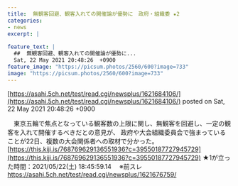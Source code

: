 ```yaml
---
title:  無観客回避、観客入れての開催論が優勢に　政府・組織委 ★2  
categories:
- news
excerpt: |
  
feature_text: |
  ##  無観客回避、観客入れての開催論が優勢に...
  Sat, 22 May 2021 20:48:26  +0900
feature_image: "https://picsum.photos/2560/600?image=733"
image: "https://picsum.photos/2560/600?image=733"
---
```


[https://asahi.5ch.net/test/read.cgi/newsplus/1621684106/](https://asahi.5ch.net/test/read.cgi/newsplus/1621684106/)
posted on Sat, 22 May 2021 20:48:26  +0900

<!--more-->

　東京五輪で焦点となっている観客数の上限に関し、無観客を回避し、一定の観客を入れて開催するべきだとの意見が、 政府や大会組織委員会で強まっていることが22日、複数の大会関係者への取材で分かった。 [https://this.kiji.is/768769629136551936?c=39550187727945729](https://this.kiji.is/768769629136551936?c=39550187727945729) ★1が立った時間：2021/05/22(土) 18:45:59.14　 ※前スレ https://asahi.5ch.net/test/read.cgi/newsplus/1621676759/
